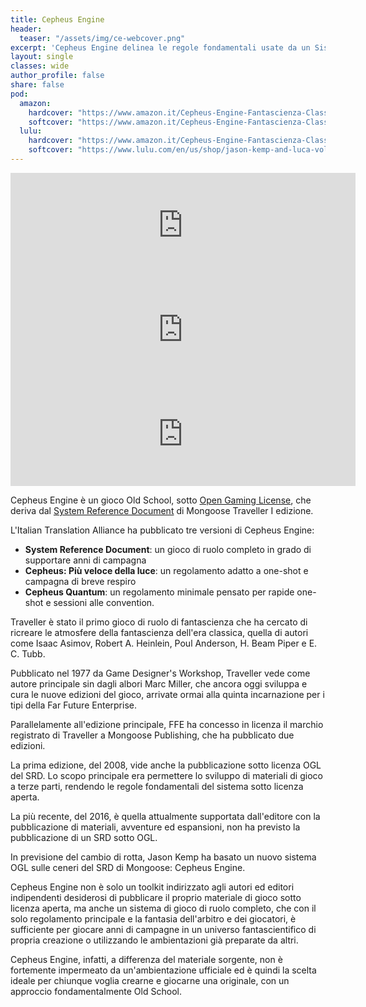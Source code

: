 ```yaml
---
title: Cepheus Engine
header:
  teaser: "/assets/img/ce-webcover.png"
excerpt: 'Cepheus Engine delinea le regole fondamentali usate da un Sistema di Gioco Aperto, basato su 2D6, di Fantascienza dell’Era Classica.'
layout: single
classes: wide
author_profile: false
share: false
pod:
  amazon:
    hardcover: "https://www.amazon.it/Cepheus-Engine-Fantascienza-Classica-Versione/dp/B09GCJCSR2/ref=tmm_hrd_swatch_0?_encoding=UTF8&qid=&sr="
    softcover: "https://www.amazon.it/Cepheus-Engine-Fantascienza-Classica-Versione/dp/B08Y4JBRCX/ref=tmm_pap_swatch_0?_encoding=UTF8&qid=&sr="
  lulu:
    hardcover: "https://www.amazon.it/Cepheus-Engine-Fantascienza-Classica-Versione/dp/B08Y4JBRCX/ref=tmm_pap_swatch_0?_encoding=UTF8&qid=&sr="
    softcover: "https://www.lulu.com/en/us/shop/jason-kemp-and-luca-volpino-and-pieralberto-cavallo-and-roberto-bisceglie/cepheus-engine-versione-italiana-softcover/paperback/product-dem924.html"
---
```

<iframe frameborder="0" src="https://itch.io/embed/944995" width="552" height="167"><a href="https://cepheus-engine-ita.itch.io/regolamento">Cepheus Engine by Cepheus Engine - Versione Italiana</a></iframe>

<iframe frameborder="0" src="https://itch.io/embed/917300" width="552" height="167"><a href="https://cepheus-engine-ita.itch.io/cepheus-pvl">Cepheus: Più Veloce Della Luce! by Cepheus Engine - Versione Italiana</a></iframe>

<iframe frameborder="0" src="https://itch.io/embed/970205" width="552" height="167"><a href="https://cepheus-engine-ita.itch.io/cepheus-quantum">Cepheus Quantum - ITA by Cepheus Engine - Versione Italiana</a></iframe>

Cepheus Engine è un gioco Old School, sotto [Open Gaming License](https://it.wikipedia.org/wiki/Open_Gaming_License), che deriva dal [System Reference Document](https://it.wikipedia.org/wiki/System_Reference_Document) di Mongoose Traveller I edizione.

L'Italian Translation Alliance ha pubblicato tre versioni di Cepheus Engine:

- **System Reference Document**: un gioco di ruolo completo in grado di supportare anni di campagna
- **Cepheus: Più veloce della luce**: un regolamento adatto a one-shot e campagna di breve respiro
- **Cepheus Quantum**: un regolamento minimale pensato per rapide one-shot e sessioni alle convention.

Traveller è stato il primo gioco di ruolo di fantascienza che ha cercato di ricreare le atmosfere della fantascienza dell'era classica, quella di autori come Isaac Asimov, Robert A. Heinlein, Poul Anderson, H. Beam Piper e E. C. Tubb.

Pubblicato nel 1977 da Game Designer's Workshop, Traveller vede come autore principale sin dagli albori Marc Miller, che ancora oggi sviluppa e cura le nuove edizioni del gioco, arrivate ormai alla quinta incarnazione per i tipi della Far Future Enterprise.

Parallelamente all'edizione principale, FFE ha concesso in licenza il marchio registrato di Traveller a Mongoose Publishing, che ha pubblicato due edizioni. 

La prima edizione, del 2008, vide anche la pubblicazione sotto licenza OGL del SRD. Lo scopo principale era permettere lo sviluppo di materiali di gioco a terze parti, rendendo le regole fondamentali del sistema sotto licenza aperta.

La più recente, del 2016, è quella attualmente supportata dall'editore con la pubblicazione di materiali, avventure ed espansioni, non ha previsto la pubblicazione di un SRD sotto OGL.

In previsione del cambio di rotta, Jason Kemp ha basato un nuovo sistema OGL sulle ceneri del SRD di Mongoose: Cepheus Engine.

Cepheus Engine non è solo un toolkit indirizzato agli autori ed editori indipendenti desiderosi di pubblicare il proprio materiale di gioco sotto licenza aperta, ma anche un sistema di gioco di ruolo completo, che con il solo regolamento principale e la fantasia dell'arbitro e dei giocatori, è sufficiente per giocare anni di campagne in un universo fantascientifico di propria creazione o utilizzando le ambientazioni già preparate da altri.

Cepheus Engine, infatti, a differenza del materiale sorgente, non è fortemente impermeato da un'ambientazione ufficiale ed è quindi la scelta ideale per chiunque voglia crearne e giocarne una originale, con un approccio fondamentalmente Old School.
